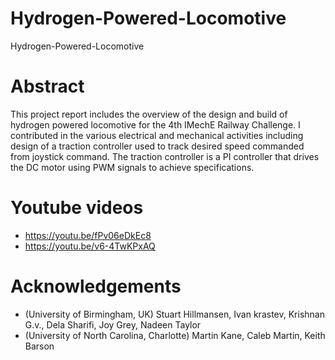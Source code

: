 # Hydrogen-Powered-Locomotive
Hydrogen-Powered-Locomotive

# Abstract
This project report includes the overview of the design and build of hydrogen powered locomotive for the 4th IMechE Railway Challenge. I contributed in the various electrical and mechanical activities including design of a traction controller used to track desired speed commanded from joystick command. The traction controller is a PI controller that drives the DC motor using PWM signals to achieve specifications.

# Youtube videos
- https://youtu.be/fPv06eDkEc8
- https://youtu.be/v6-4TwKPxAQ

# Acknowledgements
- (University of Birmingham, UK) Stuart Hillmansen, Ivan krastev, Krishnan G.v., Dela Sharifi, Joy Grey, Nadeen Taylor
- (University of North Carolina, Charlotte) Martin Kane, Caleb Martin, Keith Barson
